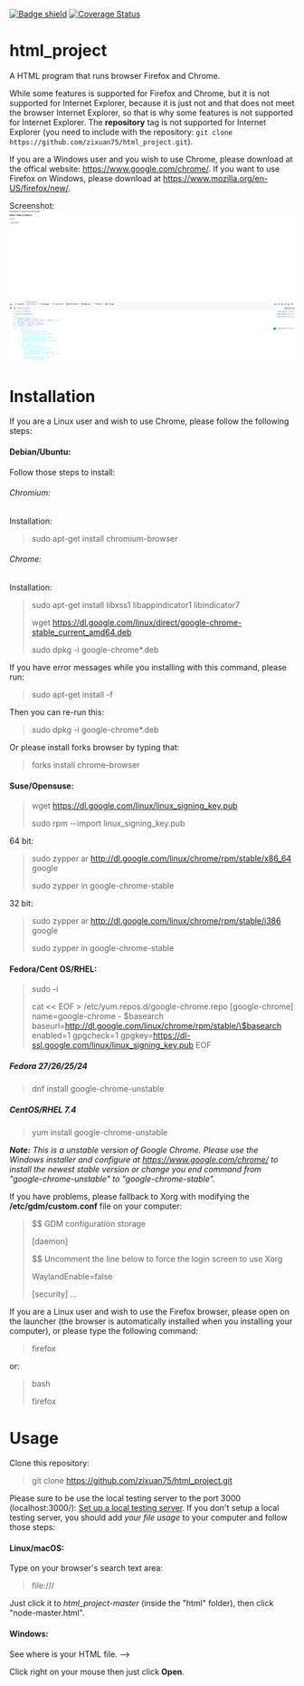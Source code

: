 [![Badge shield](https://circleci.com/gh/zixuan75/html_project.svg?style=shield&circle-token=w)](https://circleci.com/gh/zixuan75/html_project.svg?style=shield&circle-token=w)
[![Coverage Status](https://coveralls.io/repos/github/zixuan75/html_project/badge.svg?branch=master)](https://coveralls.io/github/zixuan75/html_project?branch=master)
# html_project
A HTML program that runs browser Firefox and Chrome.

While some features is supported for Firefox and Chrome, but it is not supported for Internet Explorer, because it is just not and that does not meet the browser Internet Explorer, so that is why some features is not supported for Internet Explorer. The **repository** tag is not supported for Internet Explorer (you need to include with the repository: `git clone https://github.com/zixuan75/html_project.git`).

If you are a Windows user and you wish to use Chrome, please download at the offical website: https://www.google.com/chrome/. If you want to use Firefox on Windows, please download at https://www.mozilla.org/en-US/firefox/new/.

Screenshot:
![alt text](1.png)
# Installation
If you are a Linux user and wish to use Chrome, please follow the following steps:
#### Debian/Ubuntu:
Follow those steps to install:
###### Chromium:
Installation:
> sudo apt-get install chromium-browser

###### Chrome:
Installation:
> sudo apt-get install libxss1 libappindicator1 libindicator7
>
> wget https://dl.google.com/linux/direct/google-chrome-stable_current_amd64.deb
>
> sudo dpkg -i google-chrome*.deb

If you have error messages while you installing with this command, please run:

> sudo apt-get install -f

Then you can re-run this:

> sudo dpkg -i google-chrome*.deb

Or please install forks browser by typing that:

> forks install chrome-browser
#### Suse/Opensuse:
> wget https://dl.google.com/linux/linux_signing_key.pub
>
> sudo rpm --import linux_signing_key.pub

64 bit:
> sudo zypper ar http://dl.google.com/linux/chrome/rpm/stable/x86_64 google
>
> sudo zypper in google-chrome-stable

32 bit:
> sudo zypper ar http://dl.google.com/linux/chrome/rpm/stable/i386 google
>
> sudo zypper in  google-chrome-stable

#### Fedora/Cent OS/RHEL:
> sudo -i
>
> cat << EOF > /etc/yum.repos.d/google-chrome.repo
[google-chrome]
name=google-chrome - \$basearch
baseurl=http://dl.google.com/linux/chrome/rpm/stable/\$basearch
enabled=1
gpgcheck=1
gpgkey=https://dl-ssl.google.com/linux/linux_signing_key.pub
EOF

##### Fedora 27/26/25/24
> dnf install google-chrome-unstable

##### CentOS/RHEL 7.4
> yum install google-chrome-unstable

*****Note:***** *This is a unstable version of Google Chrome. Please use the Windows installer and configure at https://www.google.com/chrome/ to install the newest stable version or change you end command from "google-chrome-unstable" to "google-chrome-stable".*

If you have problems, please fallback to Xorg with modifying the **/etc/gdm/custom.conf** file on your computer:

> $$ GDM configuration storage
>
> [daemon]
>
> $$ Uncomment the line below to force the login screen to use Xorg
>
> WaylandEnable=false
>
> [security]
> ...

If you are a Linux user and wish to use the Firefox browser, please open on the launcher (the browser is automatically installed when you installing your computer), or please type the following command:

> firefox

or:

> bash
>
> firefox

# Usage

Clone this repository: 
> git clone https://github.com/zixuan75/html_project.git

Please sure to be use the local testing server to the port 3000 (localhost:3000/): [Set up a local testing server](https://developer.mozilla.org/en-US/docs/Learn/Common_questions/set_up_a_local_testing_server). If you don't setup a local testing server, you should add *your file usage* to your computer and follow those steps:
#### Linux/macOS:
Type on your browser's search text area:
> file:///

Just click it to *html_project-master* (inside the "html" folder), then click "node-master.html". 
#### Windows:
See where is your HTML file. -->

Click right on your mouse then just click **Open**.
